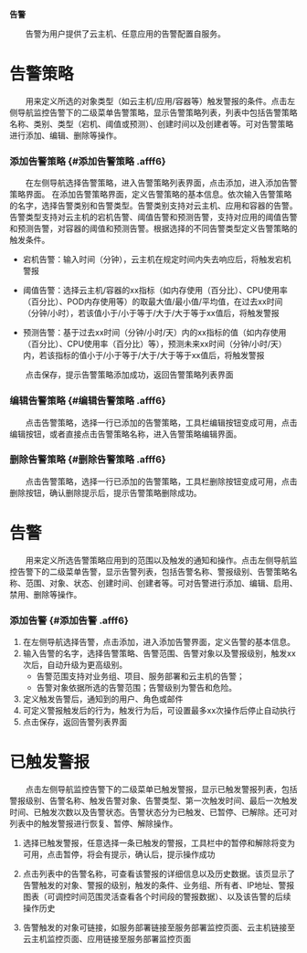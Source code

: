 
**告警**

　　告警为用户提供了云主机、任意应用的告警配置自服务。


# 告警策略

　　用来定义所选的对象类型（如云主机/应用/容器等）触发警报的条件。点击左侧导航监控告警下的二级菜单告警策略，显示告警策略列表，列表中包括告警策略名称、类别、类型（宕机、阈值或预测）、创建时间以及创建者等。可对告警策略进行添加、编辑、删除等操作。

### 添加告警策略 {#添加告警策略 .afff6}
　　在左侧导航选择告警策略，进入告警策略列表界面，点击添加，进入添加告警策略界面。 在添加告警策略界面，定义告警策略的基本信息。依次输入告警策略的名字，选择告警类别和告警类型。告警类别支持对云主机、应用和容器的告警。告警类型支持对云主机的宕机告警、阈值告警和预测告警，支持对应用的阈值告警和预测告警，对容器的阈值和预测告警。根据选择的不同告警类型定义告警策略的触发条件。

+ 宕机告警：输入时间（分钟），云主机在规定时间内失去响应后，将触发宕机警报

+ 阈值告警：选择云主机/容器的xx指标（如内存使用（百分比）、CPU使用率（百分比）、POD内存使用等）的取最大值/最小值/平均值，在过去xx时间（分钟/小时），若该值小于/小于等于/大于/大于等于xx值后，将触发警报

+ 预测告警：基于过去xx时间（分钟/小时/天）内的xx指标的值（如内存使用（百分比）、CPU使用率（百分比）等），预测未来xx时间（分钟/小时/天）内，若该指标的值小于/小于等于/大于/大于等于xx值后，将触发警报

　　点击保存，提示告警策略添加成功，返回告警策略列表界面

### 编辑告警策略 {#编辑告警策略 .afff6}

　　点击告警策略，选择一行已添加的告警策略，工具栏编辑按钮变成可用，点击编辑按钮，或者直接点击告警策略名称，进入告警策略编辑界面。

### 删除告警策略 {#删除告警策略 .afff6}

　　点击告警策略，选择一行已添加的告警策略，工具栏删除按钮变成可用，点击删除按钮，确认删除提示后，提示告警策略删除成功。

# 告警

　　用来定义所选告警策略应用到的范围以及触发的通知和操作。点击左侧导航监控告警下的二级菜单告警，显示告警列表，包括告警名称、警报级别、告警策略名称、范围、对象、状态、创建时间、创建者等。可对告警进行添加、编辑、启用、禁用、删除等操作。

### 添加告警 {#添加告警 .afff6}

1. 在左侧导航选择告警，点击添加，进入添加告警界面，定义告警的基本信息。
2. 输入告警的名字，选择告警策略、告警范围、告警对象以及警报级别，触发xx次后，自动升级为更高级别。
    + 告警范围支持对业务组、项目、服务部署和云主机的告警；
    + 告警对象依据所选的告警范围；告警级别为警告和危险。 
3. 定义触发告警后，通知到的用户、角色或邮件
4. 可定义警报触发后的行为，触发行为后，可设置最多xx次操作后停止自动执行
5.  点击保存，返回告警列表界面

# 已触发警报

　　点击左侧导航监控告警下的二级菜单已触发警报，显示已触发警报列表，包括警报级别、告警名称、触发告警对象、告警类型、第一次触发时间、最后一次触发时间、已触发次数以及告警状态。告警状态分为已触发、已暂停、已解除。还可对列表中的触发警报进行恢复、暂停、解除操作。

1.  选择已触发警报，任意选择一条已触发的警报，工具栏中的暂停和解除将变为可用，点击暂停，将会有提示，确认后，提示操作成功

2.  点击列表中的告警名称，可查看该警报的详细信息以及历史数据。该页显示了告警触发的对象、警报的级别，触发的条件、业务组、所有者、IP地址、警报图表（可调控时间范围灵活查看各个时间段的警报数据）、以及该告警的后续操作历史

3.  告警触发的对象可链接，如服务部署链接至服务部署监控页面、云主机链接至云主机监控页面、应用链接至服务部署监控页面


